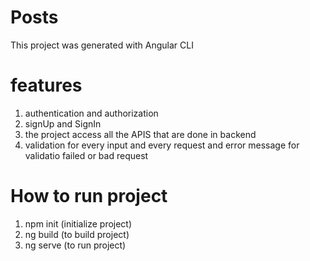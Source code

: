 # Posts 
This project was generated with Angular CLI 
# features
1. authentication and authorization
2. signUp and SignIn
3. the project access all the APIS that are done in backend
4. validation for every input and every request and error message for validatio failed or bad request

# How to run project
1. npm init  (initialize project)
2. ng build  (to build project)
3. ng serve  (to run project)


 
